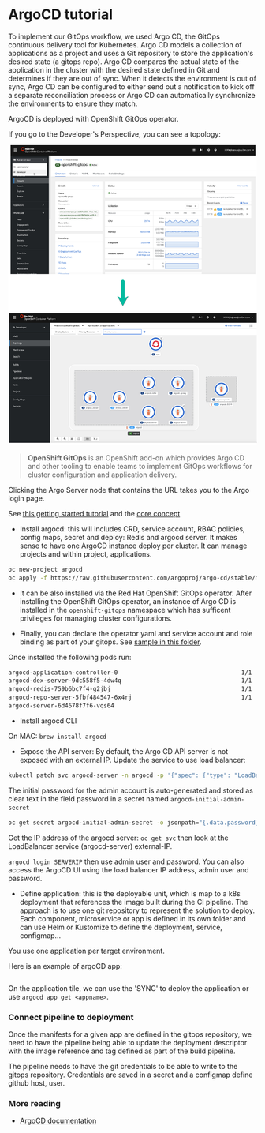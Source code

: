 # ArgoCD tutorial

To implement our GitOps workflow, we used Argo CD, the GitOps continuous delivery tool for Kubernetes. 
Argo CD models a collection of applications as a project and uses a Git repository to store the application's desired state (a gitops repo). 
Argo CD compares the actual state of the application in the cluster with the desired state defined in Git and
determines if they are out of sync. When it detects the environment is out of sync, Argo CD can be configured
to either send out a notification to kick off a separate reconciliation process or Argo CD can automatically synchronize the environments to ensure they match.

ArgoCD is deployed with OpenShift GitOps operator. 

If you go to the Developer's Perspective, you can see a topology:

![ArgoCD](./images/argocd.jpg)


><b>OpenShift GitOps</b> is an OpenShift add-on which provides Argo CD and other tooling to enable teams to implement GitOps workflows for cluster configuration and application delivery. 


Clicking the Argo Server node that contains the URL takes you to the Argo login page.

See [this getting started tutorial](https://argoproj.github.io/argo-cd/getting_started/) and the [core concept](https://argoproj.github.io/argo-cd/core_concepts/)

* Install argocd: this will includes CRD, service account, RBAC policies, config maps, secret and deploy: Redis and argocd server. It makes sense to have
one ArgoCD instance deploy per cluster. It can manage projects and within project, applications.

```sh
oc new-project argocd
oc apply -f https://raw.githubusercontent.com/argoproj/argo-cd/stable/manifests/install.yaml
```

* It can be also installed via the Red Hat OpenShift GitOps operator. After installing the OpenShift GitOps 
operator, an instance of Argo CD is installed in the `openshift-gitops` namespace which has sufficent privileges 
for managing cluster configurations.

* Finally, you can declare the operator yaml and service account and role binding as part of your gitops. See [sample in this folder](https://github.com/ibm-cloud-architecture/eda-lab-inventory/tree/master/environments/openshift-gitops).

Once installed the following pods run:

 ```sh
 argocd-application-controller-0                                   1/1     Running     0          20h
 argocd-dex-server-9dc558f5-4dw4q                                  1/1     Running     2          20h
 argocd-redis-759b6bc7f4-g2jbj                                     1/1     Running     0          20h
 argocd-repo-server-5fbf484547-6x4rj                               1/1     Running     0          20h
 argocd-server-6d4678f7f6-vqs64  
 ```

* Install argocd CLI

On MAC: `brew install argocd`

* Expose the API server: By default, the Argo CD API server is not exposed with an external IP. Update the service to use load balancer: 

```sh
kubectl patch svc argocd-server -n argocd -p '{"spec": {"type": "LoadBalancer"}}'
```

The initial password for the admin account is auto-generated and stored as clear text in the field password in a secret named `argocd-initial-admin-secret` 

```sh
oc get secret argocd-initial-admin-secret -o jsonpath="{.data.password}" | base64 -d && echo ""
```

Get the IP address of the argocd server: `oc get svc` then look at the LoadBalancer service (argocd-server) external-IP.

`argocd login SERVERIP`  then use admin user and password. 
You can also access the ArgoCD UI using the load balancer IP address, admin user and password. 

* Define application: this is the deployable unit, which is map to a k8s deployment that references the image built during the CI pipeline.
The approach is to use one git repository to represent the solution to deploy. Each component, microservice or app is defined in
its own folder and can use Helm or Kustomize to define the deployment, service, configmap... 

You use one application per target environment.

Here is an example of argoCD app:

```yaml
```

On the application tile, we can use the 'SYNC' to deploy the application or use `argocd app get <appname>`.


### Connect pipeline to deployment

Once the manifests for a given app are defined in the gitops repository, we need to have the pipeline being able to update the deployment
descriptor with the image reference and tag defined as part of the build pipeline.

The pipeline needs to have the git credentials to be able to write to the gitops repository. Credentials are saved in a secret and a configmap
define github host, user.

### More reading

* [ArgoCD documentation](https://argo-cd.readthedocs.io/en/stable/)

